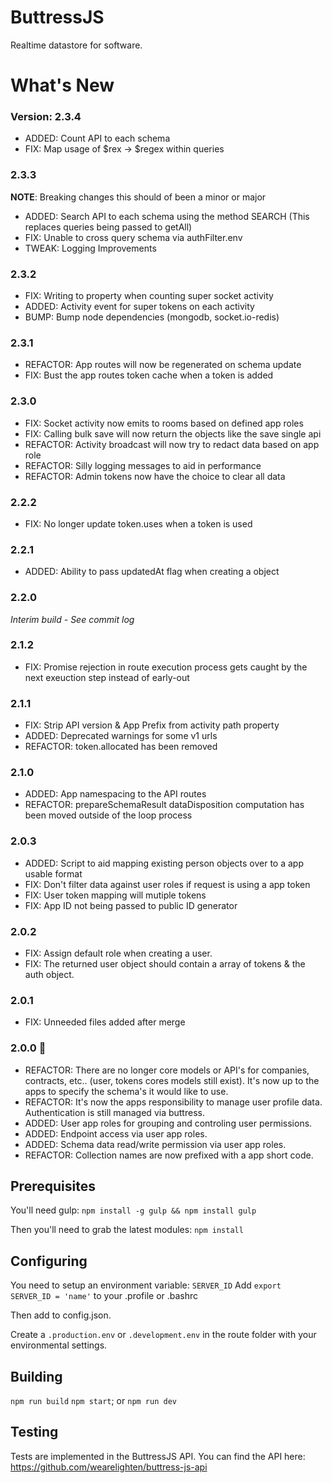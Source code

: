 # ButtressJS
Realtime datastore for software.

# What's New
### **Version**: 2.3.4
- ADDED: Count API to each schema
- FIX: Map usage of $rex -> $regex within queries
### 2.3.3
**NOTE**: Breaking changes this should of been a minor or major
- ADDED: Search API to each schema using the method SEARCH (This replaces queries being passed to getAll)
- FIX: Unable to cross query schema via authFilter.env
- TWEAK: Logging Improvements 

### 2.3.2
- FIX: Writing to property when counting super socket activity
- ADDED: Activity event for super tokens on each activity
- BUMP: Bump node dependencies (mongodb, socket.io-redis)
### 2.3.1
- REFACTOR: App routes will now be regenerated on schema update
- FIX: Bust the app routes token cache when a token is added
### 2.3.0
- FIX: Socket activity now emits to rooms based on defined app roles
- FIX: Calling bulk save will now return the objects like the save single api
- REFACTOR: Activity broadcast will now try to redact data based on app role
- REFACTOR: Silly logging messages to aid in performance
- REFACTOR: Admin tokens now have the choice to clear all data
### 2.2.2
- FIX: No longer update token.uses when a token is used
### 2.2.1
- ADDED: Ability to pass updatedAt flag when creating a object
### 2.2.0
*Interim build - See commit log*
### 2.1.2
- FIX: Promise rejection in route execution process gets caught by the next exeuction step instead of early-out
### 2.1.1
- FIX: Strip API version & App Prefix from activity path property
- ADDED: Deprecated warnings for some v1 urls
- REFACTOR: token.allocated has been removed
### 2.1.0
- ADDED: App namespacing to the API routes
- REFACTOR: prepareSchemaResult dataDisposition computation has been moved outside of the loop process
### 2.0.3
- ADDED: Script to aid mapping existing person objects over to a app usable format
- FIX: Don't filter data against user roles if request is using a app token
- FIX: User token mapping will mutiple tokens
- FIX: App ID not being passed to public ID generator
### 2.0.2
- FIX: Assign default role when creating a user.
- FIX: The returned user object should contain a array of tokens & the auth object.
### 2.0.1
- FIX: Unneeded files added after merge
### 2.0.0 :tada:
- REFACTOR: There are no longer core models or API's for companies, contracts, etc.. (user, tokens cores models still exist). It's now up to the apps to specify the schema's it would like to use. 
- REFACTOR: It's now the apps responsibility to manage user profile data. Authentication is still managed via buttress.
- ADDED: User app roles for grouping and controling user permissions.
- ADDED: Endpoint access via user app roles.
- ADDED: Schema data read/write permission via user app roles.
- REFACTOR: Collection names are now prefixed with a app short code.

## Prerequisites ##
You'll need gulp:
`npm install -g gulp && npm install gulp`

Then you'll need to grab the latest modules:
`npm install`
## Configuring ##
You need to setup an environment variable: `SERVER_ID`
Add `export SERVER_ID = 'name'` to your .profile or .bashrc

Then add to config.json.

Create a `.production.env` or `.development.env` in the route folder with your environmental settings.

## Building ##
`npm run build`
`npm start`; or
`npm run dev`
## Testing ##
Tests are implemented in the ButtressJS API.
You can find the API here: https://github.com/wearelighten/buttress-js-api

